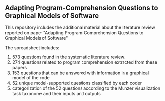 ## Adapting Program-Comprehension Questions to Graphical Models of Software

This repository includes the additional material about the literature review reported on paper "Adapting Program-Comprehension Questions to Graphical Models of Software"

The spreadsheet includes:

1.	573 questions found in the systematic literature review, 
2.	274 questions related to program comprehension extracted from these papers
3.	153 questions that can be answered with information in a graphical model of the code
4.	52 unique model-supported questions classified by each coder
5.	categorization of the 52 questions according to the Munzer visualization task taxonomy and their inputs and outputs
